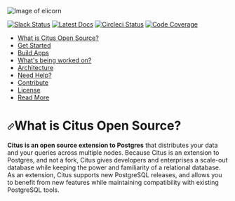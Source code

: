 ![Image of elicorn](https://c0745.paas2.tx.modxcloud.com/assets/images/MIC21001-single-elicorn-green-840x140-a.png)

<p><a href="https://slack.citusdata.com" rel="nofollow"><img src="https://camo.githubusercontent.com/02a19c775bbaf83cfd1f62a8ae110163cd48bda45bce19f64fdb51d54c09ff1a/687474703a2f2f736c61636b2e6369747573646174612e636f6d2f62616467652e737667" alt="Slack Status" data-canonical-src="http://slack.citusdata.com/badge.svg" style="max-width:100%;"></a>
<a href="https://docs.citusdata.com/" rel="nofollow"><img src="https://camo.githubusercontent.com/2c81072c289d1a3fbdb088380d6269c02d4e2493afe02fe64fcff355882aded7/68747470733a2f2f696d672e736869656c64732e696f2f62616467652f646f63732d6c61746573742d627269676874677265656e2e737667" alt="Latest Docs" data-canonical-src="https://img.shields.io/badge/docs-latest-brightgreen.svg" style="max-width:100%;"></a>
<a href="https://circleci.com/gh/citusdata/citus.svg?style=svg" rel="nofollow"><img src="https://camo.githubusercontent.com/da9b83de834ae4f9696234282fcc4725b483e64139acefd364e5e7a5b05e72d2/68747470733a2f2f636972636c6563692e636f6d2f67682f6369747573646174612f63697475732e7376673f7374796c653d737667" alt="Circleci Status" data-canonical-src="https://circleci.com/gh/citusdata/citus.svg?style=svg" style="max-width:100%;"></a>
<a href="https://codecov.io/gh/citusdata/citus/branch/master/graph/badge.svg" rel="nofollow"><img src="https://camo.githubusercontent.com/e64f583b3af595dd47f637e3ed32979364f39f5ceecf7a2ebb6fa91a259b1229/68747470733a2f2f636f6465636f762e696f2f67682f6369747573646174612f63697475732f6272616e63682f6d61737465722f67726170682f62616467652e737667" alt="Code Coverage" data-canonical-src="https://codecov.io/gh/citusdata/citus/branch/master/graph/badge.svg" style="max-width:100%;"></a></p>

<ul>
<li><a href="#what-is-citus">What is Citus Open Source?</a></li>
<li><a href="#get-started">Get Started</a></li>
<li><a href="#build-apps">Build Apps</a></li>
<li><a href="#whats-being-worked-on">What's being worked on?</a></li>
<li><a href="#architecture">Architecture</a></li>
<li><a href="#need-help">Need Help?</a></li>
<li><a href="#contribute">Contribute</a></li>
<li><a href="#license">License</a></li>
<li><a href="#read-more">Read More</a></li>
</ul>

<h1><a id="user-content-what-is-yugabytedb" class="anchor" aria-hidden="true" href="#what-is-citus"><svg class="octicon octicon-link" viewBox="0 0 16 16" version="1.1" width="16" height="16" aria-hidden="true"><path fill-rule="evenodd" d="M7.775 3.275a.75.75 0 001.06 1.06l1.25-1.25a2 2 0 112.83 2.83l-2.5 2.5a2 2 0 01-2.83 0 .75.75 0 00-1.06 1.06 3.5 3.5 0 004.95 0l2.5-2.5a3.5 3.5 0 00-4.95-4.95l-1.25 1.25zm-4.69 9.64a2 2 0 010-2.83l2.5-2.5a2 2 0 012.83 0 .75.75 0 001.06-1.06 3.5 3.5 0 00-4.95 0l-2.5 2.5a3.5 3.5 0 004.95 4.95l1.25-1.25a.75.75 0 00-1.06-1.06l-1.25 1.25a2 2 0 01-2.83 0z"></path></svg></a>What is Citus Open Source?</h1>

<p><strong>Citus is an open source extension to Postgres</strong> that distributes your data and your queries across multiple nodes. Because Citus is an extension to Postgres, and not a fork, Citus gives developers and enterprises a scale-out database while keeping the power and familiarity of a relational database. As an extension, Citus supports new PostgreSQL releases, and allows you to benefit from new features while maintaining compatibility with existing PostgreSQL tools.</p>
